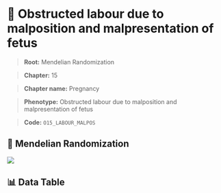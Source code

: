 # 🧪 Obstructed labour due to malposition and malpresentation of fetus

> **Root:** Mendelian Randomization

> **Chapter:** 15  

> **Chapter name:** Pregnancy

> **Phenotype:** Obstructed labour due to malposition and malpresentation of fetus  

> **Code:** `O15_LABOUR_MALPOS`

## 🧬 Mendelian Randomization  

<img src="/MR/Figures/Forward/O15_LABOUR_MALPOS.png"/>

## 📊 Data Table

<CsvTableMRF src="/MR_Data/Forward/O15_LABOUR_MALPOS.csv"/>
